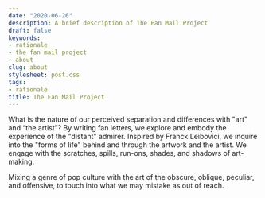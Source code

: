 ```yaml
---
date: "2020-06-26"
description: A brief description of The Fan Mail Project
draft: false
keywords:
- rationale
- the fan mail project
- about
slug: about
stylesheet: post.css
tags:
- rationale
title: The Fan Mail Project
---
```


What is the nature of our perceived separation and differences with "art" and “the artist”? By writing fan letters, we explore and embody the experience of the "distant" admirer. Inspired by Franck Leibovici, we inquire into the "forms of life" behind and through the artwork and the artist. We engage with the scratches, spills, run-ons, shades, and shadows of art-making.

Mixing a genre of pop culture with the art of the obscure, oblique, peculiar, and offensive, to touch into what we may mistake as out of reach.

